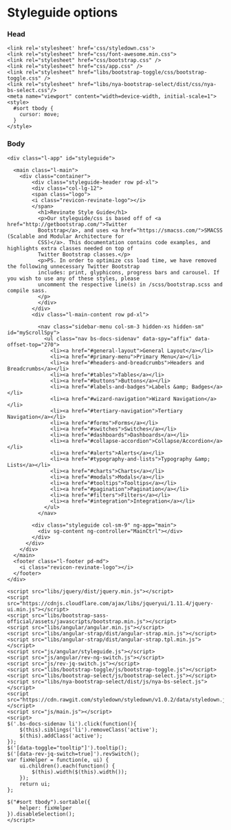 # Styleguide options

### Head
    <link rel='stylesheet' href='css/styledown.css'>
    <link rel="stylesheet" href="css/font-awesome.min.css">
    <link rel="stylesheet" href="css/bootstrap.css" />
    <link rel="stylesheet" href="css/app.css" />
    <link rel="stylesheet" href="libs/bootstrap-toggle/css/bootstrap-toggle.css" />
    <link rel="stylesheet" href="libs/nya-bootstrap-select/dist/css/nya-bs-select.css"/>
    <meta name="viewport" content="width=device-width, initial-scale=1">
    <style>
      #sort tbody {
        cursor: move;
      }
    </style>

### Body

    <div class="l-app" id="styleguide">

      <main class="l-main">
        <div class="container">
            <div class="styleguide-header row pd-xl">
            <div class="col-lg-12">
            <span class="logo">
            <i class="revicon-revinate-logo"></i>
            </span>
              <h1>Revinate Style Guide</h1>
              <p>Our styleguide/css is based off of <a href="http://getbootstrap.com/">Twitter
              Bootstrap</a>, and uses <a href="https://smacss.com/">SMACSS (Scalable and Modular Architecture for
              CSS)</a>. This documentation contains code examples, and highlights extra classes needed on top of
              Twitter Bootstrap classes.</p>
              <p>PS. In order to optimize css load time, we have removed the following unnecessary Twitter Bootstrap
              includes: print, glyphicons, progress bars and carousel. If you wish to use any of these styles, please
              uncomment the respective line(s) in /scss/bootstrap.scss and compile sass.
              </p>
              </div>
            </div>
            <div class="l-main-content row pd-xl">

              <nav class="sidebar-menu col-sm-3 hidden-xs hidden-sm" id="myScrollSpy">
                <ul class="nav bs-docs-sidenav" data-spy="affix" data-offset-top="270">
                  <li><a href="#general-layout">General Layout</a></li>  
                  <li><a href="#primary-menu">Primary Menu</a></li>
                  <li><a href="#headers-and-breadcrumbs">Headers and Breadcrumbs</a></li>
                  <li><a href="#tables">Tables</a></li>
                  <li><a href="#buttons">Buttons</a></li>
                  <li><a href="#labels-and-badges">Labels &amp; Badges</a></li>
                  <li><a href="#wizard-navigation">Wizard Navigation</a></li>
                  <li><a href="#tertiary-navigation">Tertiary Navigation</a></li>
                  <li><a href="#forms">Forms</a></li>
                  <li><a href="#switches">Switches</a></li>
                  <li><a href="#dashboards">Dashboards</a></li>
                  <li><a href="#collapse-accordion">Collapse/Accordion</a></li>
                  <li><a href="#alerts">Alerts</a></li>
                  <li><a href="#typography-and-lists">Typography &amp; Lists</a></li>
                  <li><a href="#charts">Charts</a></li>
                  <li><a href="#modals">Modals</a></li>
                  <li><a href="#tooltips">Tooltips</a></li>
                  <li><a href="#pagination">Pagination</a></li>
                  <li><a href="#filters">Filters</a></li>
                  <li><a href="#integration">Integration</a></li>
                </ul>
              </nav>

            <div class="styleguide col-sm-9" ng-app="main">
              <div sg-content ng-controller="MainCtrl"></div>
            </div>
          </div>
        </div>
      </main>
      <footer class="l-footer pd-md">
        <i class="revicon-revinate-logo"></i>
      </footer>
    </div>

    <script src="libs/jquery/dist/jquery.min.js"></script>
    <script src="https://cdnjs.cloudflare.com/ajax/libs/jqueryui/1.11.4/jquery-ui.min.js"></script>
    <script src="libs/bootstrap-sass-official/assets/javascripts/bootstrap.min.js"></script>
    <script src="libs/angular/angular.min.js"></script>
    <script src="libs/angular-strap/dist/angular-strap.min.js"></script>
    <script src="libs/angular-strap/dist/angular-strap.tpl.min.js"></script>
    <script src="js/angular/styleguide.js"></script>
    <script src="js/angular/rev-ng-switch.js"></script>
    <script src="js/rev-jq-switch.js"></script>
    <script src="libs/bootstrap-toggle/js/bootstrap-toggle.js"></script>
    <script src="libs/bootstrap-select/js/bootstrap-select.js"></script>
    <script src="libs/nya-bootstrap-select/dist/js/nya-bs-select.js"></script>
    <script src="https://cdn.rawgit.com/styledown/styledown/v1.0.2/data/styledown.js"></script>
    <script src="js/main.js"></script>
    <script>
    $('.bs-docs-sidenav li').click(function(){
        $(this).siblings('li').removeClass('active');
        $(this).addClass('active');
    });
    $('[data-toggle="tooltip"]').tooltip();
    $('[data-rev-jq-switch=true]').revSwitch();
    var fixHelper = function(e, ui) {
        ui.children().each(function() {
            $(this).width($(this).width());
        });
        return ui;
    };

    $("#sort tbody").sortable({
        helper: fixHelper
    }).disableSelection();
    </script>

